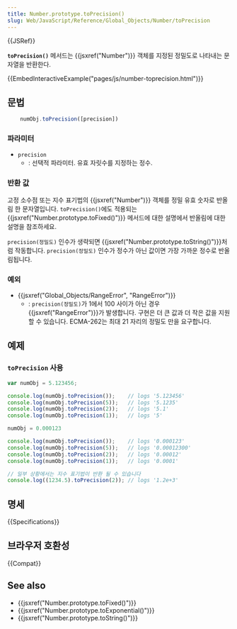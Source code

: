 ```yaml
---
title: Number.prototype.toPrecision()
slug: Web/JavaScript/Reference/Global_Objects/Number/toPrecision
---
```

{{JSRef}}

**`toPrecision()`** 메서드는 {{jsxref("Number")}} 객체를 지정된 정밀도로 나타내는 문자열을 반환한다.

{{EmbedInteractiveExample("pages/js/number-toprecision.html")}}

## 문법

```js
    numObj.toPrecision([precision])
```

### 파라미터

- `precision`
  - : 선택적 파라미터. 유효 자릿수를 지정하는 정수.

### 반환 값

고정 소수점 또는 지수 표기법의 {{jsxref("Number")}} 객체를 정밀 유효 숫자로 반올림 한 문자열입니다. `toPrecision()`에도 적용되는 {{jsxref("Number.prototype.toFixed()")}} 메서드에 대한 설명에서 반올림에 대한 설명을 참조하세요.

`precision(정밀도)` 인수가 생략되면 {{jsxref("Number.prototype.toString()")}}처럼 작동합니다. `precision(정밀도)` 인수가 정수가 아닌 값이면 가장 가까운 정수로 반올림됩니다.

### 예외

- {{jsxref("Global_Objects/RangeError", "RangeError")}}
  - : `precision(정밀도)`가 1에서 100 사이가 아닌 경우 {{jsxref("RangeError")}}가 발생합니다. 구현은 더 큰 값과 더 작은 값을 지원할 수 있습니다. ECMA-262는 최대 21 자리의 정밀도 만을 요구합니다.

## 예제

### `toPrecision` 사용

```js
var numObj = 5.123456;

console.log(numObj.toPrecision());    // logs '5.123456'
console.log(numObj.toPrecision(5));   // logs '5.1235'
console.log(numObj.toPrecision(2));   // logs '5.1'
console.log(numObj.toPrecision(1));   // logs '5'

numObj = 0.000123

console.log(numObj.toPrecision());    // logs '0.000123'
console.log(numObj.toPrecision(5));   // logs '0.00012300'
console.log(numObj.toPrecision(2));   // logs '0.00012'
console.log(numObj.toPrecision(1));   // logs '0.0001'

// 일부 상황에서는 지수 표기법이 반환 될 수 있습니다
console.log((1234.5).toPrecision(2)); // logs '1.2e+3'
```

## 명세

{{Specifications}}

## 브라우저 호환성

{{Compat}}

## See also

- {{jsxref("Number.prototype.toFixed()")}}
- {{jsxref("Number.prototype.toExponential()")}}
- {{jsxref("Number.prototype.toString()")}}
